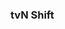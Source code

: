 ### tvN Shift

<!--
**tvnshift/tvnshift** is a ✨ _special_ ✨ repository because its `README.md` (this file) appears on your GitHub profile.

tvN Shift
